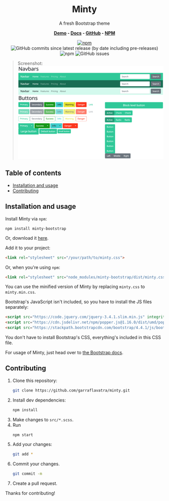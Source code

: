 <h1 align="center">Minty</h1>
<p align="center">A fresh Bootstrap theme</p>
<p align="center"><strong>
  <a href="https://garraflavatra.github.io/minty/" rel="nofollow">Demo</a> - <a href="https://github.com/garraflavatra/minty/blob/master/README.md">Docs</a> - <a href="https://github.com/garraflavatra/minty">GitHub</a> - <a href="https://www.npmjs.com/package/minty-bootstrap">NPM</a>
</strong></p>
<p align="center">
  <a href="https://www.npmjs.com/package/minty-bootstrap"><img alt="npm" src="https://img.shields.io/npm/v/minty-bootstrap"></a>
  <img alt="GitHub commits since latest release (by date including pre-releases)" src="https://img.shields.io/github/commits-since/garraflavatra/minty/latest?include_prereleases">
  <img alt="npm" src="https://img.shields.io/npm/dt/minty-bootstrap?logo=npm">
  <img alt="GitHub issues" src="https://img.shields.io/github/issues/garraflavatra/minty">
</p>

> Screenshot:
> ![Screenshot of Minty](https://github.com/garraflavatra/minty/raw/master/docs/screenshot.png)

## Table of contents

- [Installation and usage](#installation-and-usage)
- [Contributing](#contributing)

## Installation and usage

Install Minty via `npm`:

```shell
npm install minty-bootstrap
```

Or, download it [here](https://github.com/garraflavatra/minty/releases/latest).

Add it to your project:

```html
<link rel="stylesheet" src="/your/path/to/minty.css">
```

Or, when you're using `npm`:

```html
<link rel="stylesheet" src="node_modules/minty-bootstrap/dist/minty.css">
```

You can use the minified version of Minty by replacing `minty.css` to `minty.min.css`.

Bootstrap's JavaScript isn't included, so you have to install the JS files separately:

```html
<script src="https://code.jquery.com/jquery-3.4.1.slim.min.js" integrity="sha384-J6qa4849blE2+poT4WnyKhv5vZF5SrPo0iEjwBvKU7imGFAV0wwj1yYfoRSJoZ+n" crossorigin="anonymous"></script>
<script src="https://cdn.jsdelivr.net/npm/popper.js@1.16.0/dist/umd/popper.min.js" integrity="sha384-Q6E9RHvbIyZFJoft+2mJbHaEWldlvI9IOYy5n3zV9zzTtmI3UksdQRVvoxMfooAo" crossorigin="anonymous"></script>
<script src="https://stackpath.bootstrapcdn.com/bootstrap/4.4.1/js/bootstrap.min.js" integrity="sha384-wfSDF2E50Y2D1uUdj0O3uMBJnjuUD4Ih7YwaYd1iqfktj0Uod8GCExl3Og8ifwB6" crossorigin="anonymous"></script>
```

You don't have to install Bootstrap's CSS, everything's included in this CSS file.

For usage of Minty, just head over to [the Bootstrap docs](https://getbootstrap.com).

## Contributing

1. Clone this repository:
   ```bash
   git clone https://github.com/garraflavatra/minty.git
   ```
2. Install dev dependencies:
   ```bash
   npm install
   ```
3. Make changes to `src/*.scss`.
4. Run
   ```bash
   npm start
   ```
5. Add your changes:
   ```bash
   git add *
   ```
6. Commit your changes.
   ```bash
   git commit -m
   ```
7. Create a pull request.

Thanks for contributing!
